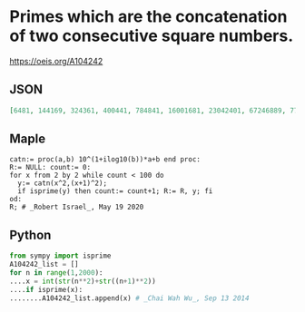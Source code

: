 # Primes which are the concatenation of two consecutive square numbers\.
https://oeis.org/A104242
## JSON
```JSON
[6481, 144169, 324361, 400441, 784841, 16001681, 23042401, 67246889, 77447921, 84648649, 92169409, 96049801, 1254412769, 1638416641, 1742417689, 1960019881, 2016420449, 4752447961, 5382454289, 5664457121, 5760058081, 6051661009]
```
## Maple
```Maple
catn:= proc(a,b) 10^(1+ilog10(b))*a+b end proc:
R:= NULL: count:= 0:
for x from 2 by 2 while count < 100 do
  y:= catn(x^2,(x+1)^2);
  if isprime(y) then count:= count+1; R:= R, y; fi
od:
R; # _Robert Israel_, May 19 2020
```
## Python
```Python
from sympy import isprime
A104242_list = []
for n in range(1,2000):
....x = int(str(n**2)+str((n+1)**2))
....if isprime(x):
........A104242_list.append(x) # _Chai Wah Wu_, Sep 13 2014
```

